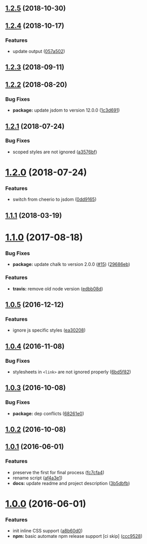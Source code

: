 <a name="1.2.5"></a>
## [1.2.5](https://github.com/sparanoid/grunt-uncss-inline/compare/v1.2.4...v1.2.5) (2018-10-30)



<a name="1.2.4"></a>
## [1.2.4](https://github.com/sparanoid/grunt-uncss-inline/compare/v1.2.3...v1.2.4) (2018-10-17)


### Features

* update output ([057a502](https://github.com/sparanoid/grunt-uncss-inline/commit/057a502))



<a name="1.2.3"></a>
## [1.2.3](https://github.com/sparanoid/grunt-uncss-inline/compare/v1.2.2...v1.2.3) (2018-09-11)



<a name="1.2.2"></a>
## [1.2.2](https://github.com/sparanoid/grunt-uncss-inline/compare/v1.2.1...v1.2.2) (2018-08-20)


### Bug Fixes

* **package:** update jsdom to version 12.0.0 ([1c3d691](https://github.com/sparanoid/grunt-uncss-inline/commit/1c3d691))



<a name="1.2.1"></a>
## [1.2.1](https://github.com/sparanoid/grunt-uncss-inline/compare/v1.2.0...v1.2.1) (2018-07-24)


### Bug Fixes

* scoped styles are not ignored ([a3576bf](https://github.com/sparanoid/grunt-uncss-inline/commit/a3576bf))



<a name="1.2.0"></a>
# [1.2.0](https://github.com/sparanoid/grunt-uncss-inline/compare/v1.1.1...v1.2.0) (2018-07-24)


### Features

* switch from cheerio to jsdom ([0dd9165](https://github.com/sparanoid/grunt-uncss-inline/commit/0dd9165))



<a name="1.1.1"></a>
## [1.1.1](https://github.com/sparanoid/grunt-uncss-inline/compare/v1.1.0...v1.1.1) (2018-03-19)



<a name="1.1.0"></a>
# [1.1.0](https://github.com/sparanoid/grunt-uncss-inline/compare/v1.0.5...v1.1.0) (2017-08-18)


### Bug Fixes

* **package:** update chalk to version 2.0.0 ([#15](https://github.com/sparanoid/grunt-uncss-inline/issues/15)) ([29686eb](https://github.com/sparanoid/grunt-uncss-inline/commit/29686eb))


### Features

* **travis:** remove old node version ([edbb08d](https://github.com/sparanoid/grunt-uncss-inline/commit/edbb08d))



<a name="1.0.5"></a>
## [1.0.5](https://github.com/sparanoid/grunt-uncss-inline/compare/v1.0.4...v1.0.5) (2016-12-12)


### Features

* ignore js specific styles ([ea30208](https://github.com/sparanoid/grunt-uncss-inline/commit/ea30208))



<a name="1.0.4"></a>
## [1.0.4](https://github.com/sparanoid/grunt-uncss-inline/compare/v1.0.3...v1.0.4) (2016-11-08)


### Bug Fixes

* stylesheets in `<link>` are not ignored properly ([6bd5f82](https://github.com/sparanoid/grunt-uncss-inline/commit/6bd5f82))



<a name="1.0.3"></a>
## [1.0.3](https://github.com/sparanoid/grunt-uncss-inline/compare/v1.0.1...v1.0.3) (2016-10-08)


### Bug Fixes

* **package:** dep conflicts ([68261e0](https://github.com/sparanoid/grunt-uncss-inline/commit/68261e0))



<a name="1.0.2"></a>
## [1.0.2](https://github.com/sparanoid/grunt-uncss-inline/compare/v1.0.1...v1.0.2) (2016-10-08)



<a name="1.0.1"></a>
## [1.0.1](https://github.com/sparanoid/grunt-uncss-inline/compare/v1.0.0...v1.0.1) (2016-06-01)


### Features

* preserve the first  for final process ([fc7cfa4](https://github.com/sparanoid/grunt-uncss-inline/commit/fc7cfa4))
* rename script ([af4a3e1](https://github.com/sparanoid/grunt-uncss-inline/commit/af4a3e1))
* **docs:** update readme and project description ([3b5dbfb](https://github.com/sparanoid/grunt-uncss-inline/commit/3b5dbfb))



<a name="1.0.0"></a>
# [1.0.0](https://github.com/sparanoid/grunt-uncss-inline/compare/v0.5.1...v1.0.0) (2016-06-01)


### Features

* init inline CSS support ([a8b60d0](https://github.com/sparanoid/grunt-uncss-inline/commit/a8b60d0))
* **npm:** basic automate npm release support [ci skip] ([ccc9528](https://github.com/sparanoid/grunt-uncss-inline/commit/ccc9528))
